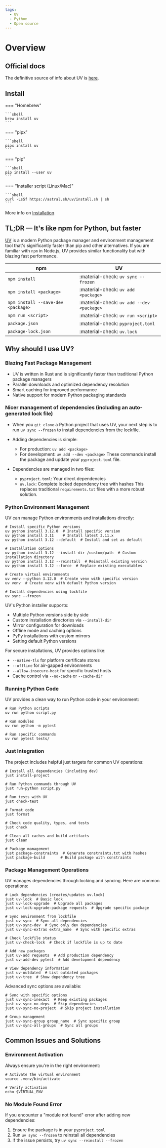 ```yaml
---
tags:
  - UV
  - Python
  - Open source
---
```


# Overview

## Official docs

The definitive source of info about UV is [here][UV docs].

## Install

=== "Homebrew"

    ```shell
    brew install uv
    ```

=== "pipx"

    ```shell
    pipx install uv
    ```

=== "pip"

    ```shell
    pip install --user uv
    ```

=== "Installer script (Linux/Mac)"

    ```shell
    curl -LsSf https://astral.sh/uv/install.sh | sh
    ```

More info on [Installation](https://github.com/astral/uv#installation)

## TL;DR &mdash; It's like npm for Python, but faster

[UV][] is a modern Python package manager and environment management tool that's significantly faster than pip and other alternatives. If you are familiar with `npm` in Node.js, UV provides similar functionality but with blazing fast performance.

| npm                                 | UV                                           |
| ----------------------------------- | -------------------------------------------- |
| `npm install`                       | :material-check: `uv sync --frozen`          |
| `npm install <package>`             | :material-check: `uv add <package>`          |
| `npm install --save-dev <package>`  | :material-check: `uv add --dev <package>`    |
| `npm run <script>`                  | :material-check: `uv run <script>`           |
| `package.json`                      | :material-check: `pyproject.toml`            |
| `package-lock.json`                 | :material-check: `uv.lock`                   |

## Why should I use UV?

### Blazing Fast Package Management

- UV is written in Rust and is significantly faster than traditional Python package managers
- Parallel downloads and optimized dependency resolution
- Smart caching for improved performance
- Native support for modern Python packaging standards

### Nicer management of dependencies (including an auto-generated lock file)

- When you `git clone` a Python project that uses UV, your next step is to run `uv sync --frozen` to install dependencies from the lockfile.

- Adding dependencies is simple:
  - For production: `uv add <package>`
  - For development: `uv add --dev <package>`
  These commands install the package and update your `pyproject.toml` file.

- Dependencies are managed in two files:
  - `pyproject.toml`: Your direct dependencies
  - `uv.lock`: Complete locked dependency tree with hashes
  This replaces traditional `requirements.txt` files with a more robust solution.

### Python Environment Management

UV can manage Python environments and installations directly:

```shell
# Install specific Python versions
uv python install 3.12.0  # Install specific version
uv python install 3.11    # Install latest 3.11.x
uv python install 3.12 --default  # Install and set as default

# Installation options
uv python install 3.12 --install-dir /custom/path  # Custom installation directory
uv python install 3.12 --reinstall  # Reinstall existing version
uv python install 3.12 --force  # Replace existing executables

# Create virtual environments
uv venv --python 3.12.0  # Create venv with specific version
uv venv  # Create venv with default Python version

# Install dependencies using lockfile
uv sync --frozen
```

UV's Python installer supports:
- Multiple Python versions side by side
- Custom installation directories via `--install-dir`
- Mirror configuration for downloads
- Offline mode and caching options
- PyPy installations with custom mirrors
- Setting default Python versions

For secure installations, UV provides options like:
- `--native-tls` for platform certificate stores
- `--offline` for air-gapped environments
- `--allow-insecure-host` for specific trusted hosts
- Cache control via `--no-cache` or `--cache-dir`

### Running Python Code

UV provides a clean way to run Python code in your environment:

```shell
# Run Python scripts
uv run python script.py

# Run modules
uv run python -m pytest

# Run specific commands
uv run pytest tests/
```

### Just Integration

The project includes helpful just targets for common UV operations:

```shell
# Install all dependencies (including dev)
just install-project

# Run Python commands through UV
just run-python script.py

# Run tests with UV
just check-test

# Format code
just format

# Check code quality, types, and tests
just check

# Clean all caches and build artifacts
just clean

# Package management
just package-constraints  # Generate constraints.txt with hashes
just package-build       # Build package with constraints
```

### Package Management Operations

UV manages dependencies through locking and syncing. Here are common operations:

```shell
# Lock dependencies (creates/updates uv.lock)
just uv-lock  # Basic lock
just uv-lock-upgrade  # Upgrade all packages
just uv-lock-upgrade-package requests  # Upgrade specific package

# Sync environment from lockfile
just uv-sync  # Sync all dependencies
just uv-sync-dev  # Sync only dev dependencies
just uv-sync-extras extra_name  # Sync with specific extras

# Check lockfile status
just uv-check-lock  # Check if lockfile is up to date

# Add new packages
just uv-add requests  # Add production dependency
just uv-add-dev pytest  # Add development dependency

# View dependency information
just uv-outdated  # List outdated packages
just uv-tree  # Show dependency tree
```

Advanced sync options are available:

```shell
# Sync with specific options
just uv-sync-inexact  # Keep existing packages
just uv-sync-no-deps  # Skip dependencies
just uv-sync-no-project  # Skip project installation

# Group management
just uv-sync-group group_name  # Sync specific group
just uv-sync-all-groups  # Sync all groups
```

[UV]: https://github.com/astral/uv
[UV docs]: https://github.com/astral/uv#readme

## Common Issues and Solutions

### Environment Activation

Always ensure you're in the right environment:

```shell
# Activate the virtual environment
source .venv/bin/activate

# Verify activation
echo $VIRTUAL_ENV
```

### No Module Found Error

If you encounter a "module not found" error after adding new dependencies:

1. Ensure the package is in your `pyproject.toml`
2. Run `uv sync --frozen` to reinstall all dependencies
3. If the issue persists, try `uv sync --reinstall --frozen`
